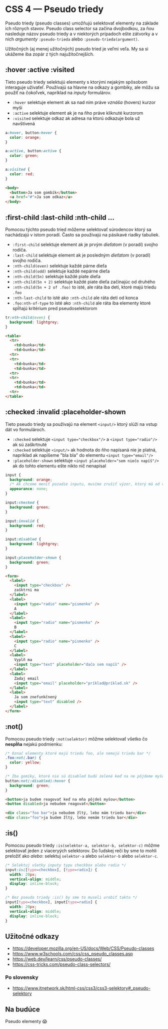 # CSS 4 — Pseudo triedy

Pseudo triedy (pseudo classes) umožňujú selektovať elementy na základe
ich rôznych stavov. Pseudo class selector sa začína dvojbodkou, za ňou
nasleduje názov pseudo triedy a v niektorých prípadoch ešte zátvorky
a v nich _argumenty_ `:pseudo-trieda` alebo `:pseudo-trieda(argument)`.

Užitočných (aj menej užitočných) pseudo tried je veľmi veľa. My sa si ukážeme
iba zopár z tých najužitočnejších.

## :hover :active :visited

Tieto pseudo triedy selektujú elementy s ktorými nejakým spôsobom interaguje
uživaťeľ. Používajú sa hlavne na odkazy a gombíky, ale môžu sa použiť na
čokoľvek, napríklad na _inputy_ formulárov.

* `:hover` selektuje element ak sa nad ním práve _vznáša_ (hovers) kurzor myši
* `:active` selektuje element ak je na ňho práve kliknuté kurzorom
* `:visited` selektuje odkaz ak adresa na ktorú odkazuje bola už navštívená

```css
a:hover, button:hover {
  color: orange;
}

a:active, button:active {
  color: green;
}

a:visited {
  color: red;
}
```

```html
<body>
  <button>Ja som gombík</button>
  <a href="#">Ja som odkaz</a>
</body>
```

## :first-child :last-child :nth-child ...

Pomocou týchto pseudo tried môžeme selektovať súrodencov ktorý sa nachádzajú
v istom poradí. Často sa používajú na pásikavé riadky tabuliek.

* `:first-child` selektuje element ak je prvým _dieťatom_ (v poradí) svojho rodiča.
* `:last-child` selektuje element ak je posledným _dieťatom_ (v poradí) svojho rodiča.
* `:nth-child(even)` selektuje každé párne dieťa
* `:nth-child(odd)` selektuje každé nepárne dieťa
* `:nth-child(5n)` selektuje každé piate dieťa
* `:nth-child(5n + 2)` selektuje každé piate dieťa začínajúc od druhého
* `:nth-child(5n + 2 of .foo)` to isté, ale ráta iba deti, ktoré majú triedu `.foo`
* `:nth-last-child` to isté ako `:nth-child` ale ráta deti od konca
* `.foo:nth-of-type` to isté ako `:nth-child` ale ráta iba elementy ktoré spĺňajú
  kritérium pred pseudoselektorom

```css
tr:nth-child(even) {
  background: lightgrey;
}
```

```html
<table>
  <tr>
    <td>bunka</td>
    <td>bunka</td>
  <tr>
  <tr>
    <td>bunka</td>
    <td>bunka</td>
  <tr>
  <tr>
    <td>bunka</td>
    <td>bunka</td>
  <tr>
</table>
```

## :checked :invalid :placeholder-shown

Tieto pseudo triedy sa používajú na element `<input/>` ktorý slúži na vstup dát
vo formulároch.

* `:checked` selektuje `<input type="checkbox"/>` a `<input type="radio"/>`
  ak sú zaškrtnuté
* `:checked` selektuje `<input/>` ak hodnota do ňho napísaná nie je platná,
  napríklad ak napíšeme "bla bla" do elementu `<input type="email"/>`
* `:placeholder-shown` selektuje `<input placeholder="sem niečo napíš"/>`
  ak do tohto elementu ešte nikto nič nenapísal

```css
input {
  background: orange;
  /* Ak chceme meniť pozadie inputu, musíme zrušiť výzor, ktorý má od výroby */
  appearance: none;
}

input:checked {
  background: green;
}

input:invalid {
  background: red;
}

input:disabled {
  background: lightgrey;
}

input:placeholder-shown {
  background: green;
}
```

```html
<form>
  <label>
    <input type="checkbox" />
    zašktrni ma
  </label>
  <label>
    <input type="radio" name="pismenko" />
    A
  </label>
  <label>
    <input type="radio" name="pismenko" />
    B
  </label>
  <label>
    <input type="radio" name="pismenko" />
    C
  </label>
  <label>
    Vyplň ma
    <input type="text" placeholder="dačo sem napíš" />
  </label>
  <label>
    Zadaj email
    <input type="email" placeholder="príklad@príklad.sk" />
  </label>
  <label>
    Ja som znefunkčnený
    <input type="text" disabled />
  </label>
</form>
```

## :not()

Pomocou pseudo triedy `:not(selektor)` môžme selektovať všetko čo **nespĺňa**
nejakú podmienku:

```css
/* Označ elementy ktoré majú triedu foo, ale nemajú triedu bar */
.foo:not(.bar) {
  color: yellow;
}

/* Iba gomíky, ktoré nie sú disabled budú zelené keď na ne pôjdeme myšou */
button:not(:disabled):hover {
  background: green;
}
```

```html
<button>ja budem reagovať keď na mňa pôjdeš myšou</button>
<button disabled>ja nebudem reagovať</button>

<div class="foo bar">ja nebudem žltý, lebo mám triedu bar</div>
<div class="foo">ja budem žltý, lebo nemám triedu bar</div>
```

## :is()

Pomocou pseudo triedy `:is(selektor-a, selektor-b, selektor-c)` môžme selektovať
jeden z viaceryých selektorov. Do ľudskej reči by sme to mohli preložiť ako _alebo_:
selektuj `selektor-a` alebo `selektor-b` alebo `selektor-c`.

```css
/* Selektuj všetky inputy typu checkbox alebo radio */
input:is([type=checkbox], [type=radio]) {
  width: 20px;
  vertical-align: middle;
  display: inline-block;
}

/* Bez pseudo triedy :is() by sme to museli urobiť takto */
input[type=checkbox], input[type=radio] {
  width: 20px;
  vertical-align: middle;
  display: inline-block;
}
```

## Užitočné odkazy

* https://developer.mozilla.org/en-US/docs/Web/CSS/Pseudo-classes
* https://www.w3schools.com/css/css_pseudo_classes.asp
* https://web.dev/learn/css/pseudo-classes/
* https://css-tricks.com/pseudo-class-selectors/

### Po slovensky

* https://www.itnetwork.sk/html-css/css3/css3-selektory#_pseudo-selektory

## Na budúce

Pseudo elementy 😱






